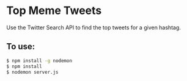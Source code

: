 # Top Meme Tweets

Use the Twitter Search API to find the top tweets for a given hashtag.

## To use:

```sh
$ npm install -g nodemon
$ npm install
$ nodemon server.js
```
